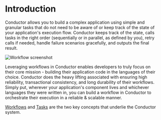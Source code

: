 # Introduction

Conductor allows you to build a complex application using simple and granular tasks that do not
need to be aware of or keep track of the state of your application's execution flow. Conductor keeps track of the state,
calls tasks in the right order (sequentially or in parallel, as defined by you), retry calls if needed, handle failure
scenarios gracefully, and outputs the final result.


![Workflow screenshot](../../home/devex.png)

Leveraging workflows in Conductor enables developers to truly focus on their core mission - building their application
code in the languages of their choice. Conductor does the heavy lifting associated with ensuring high
reliability, transactional consistency, and long durability of their workflows. Simply put, wherever your application's
component lives and whichever languages they were written in, you can build a workflow in Conductor to orchestrate their
execution in a reliable & scalable manner.

[Workflows](workflows.md) and [Tasks](tasks.md) are the two key concepts that underlie the Conductor system. 

